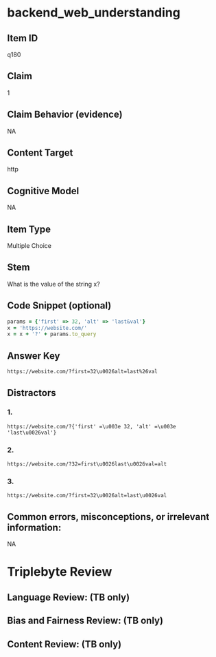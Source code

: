 # backend_web_understanding

## Item ID
q180

## Claim
1

## Claim Behavior (evidence)
NA

## Content Target
http

## Cognitive Model
NA

## Item Type
Multiple Choice

## Stem
What is  the value of the string x?

## Code Snippet (optional)
```ruby
params = {'first' => 32, 'alt' => 'last&val'}
x = 'https://website.com/' 
x = x + '?' + params.to_query
```

## Answer Key
`https://website.com/?first=32\u0026alt=last%26val`

## Distractors

### 1.
`https://website.com/?{'first' =\u003e 32, 'alt' =\u003e 'last\u0026val'}`

### 2.
`https://website.com/?32=first\u0026last\u0026val=alt`

### 3.
`https://website.com/?first=32\u0026alt=last\u0026val`

## Common errors, misconceptions, or irrelevant information:
NA

# Triplebyte Review


## Language Review: (TB only)


## Bias and Fairness Review: (TB only)


## Content Review: (TB only)

